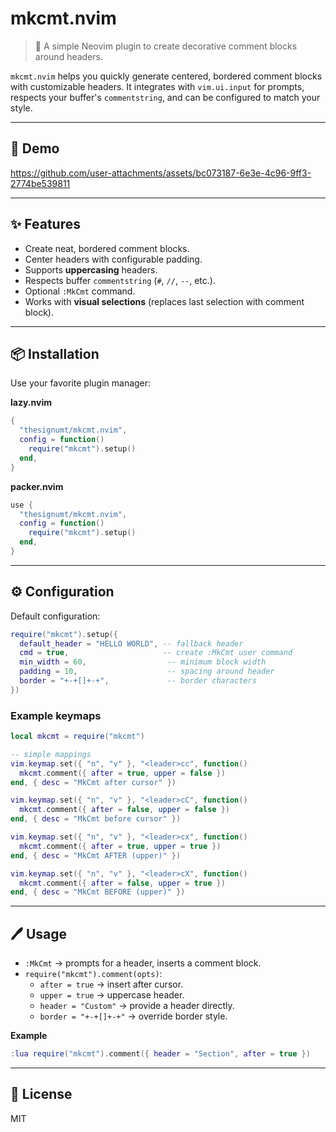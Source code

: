 # mkcmt.nvim

> 📝 A simple Neovim plugin to create decorative comment blocks around headers.

`mkcmt.nvim` helps you quickly generate centered, bordered comment blocks with customizable headers.
It integrates with `vim.ui.input` for prompts, respects your buffer's `commentstring`, and can be configured to match your style.

---

## 🎥 Demo

https://github.com/user-attachments/assets/bc073187-6e3e-4c96-9ff3-2774be539811

---

## ✨ Features

- Create neat, bordered comment blocks.
- Center headers with configurable padding.
- Supports **uppercasing** headers.
- Respects buffer `commentstring` (`#`, `//`, `--`, etc.).
- Optional `:MkCmt` command.
- Works with **visual selections** (replaces last selection with comment block).

---

## 📦 Installation

Use your favorite plugin manager:

**lazy.nvim**

```lua
{
  "thesignumt/mkcmt.nvim",
  config = function()
    require("mkcmt").setup()
  end,
}
```

**packer.nvim**

```lua
use {
  "thesignumt/mkcmt.nvim",
  config = function()
    require("mkcmt").setup()
  end,
}
```

---

## ⚙️ Configuration

Default configuration:

```lua
require("mkcmt").setup({
  default_header = "HELLO WORLD", -- fallback header
  cmd = true,                     -- create :MkCmt user command
  min_width = 60,                  -- minimum block width
  padding = 10,                    -- spacing around header
  border = "+-+[]+-+",             -- border characters
})
```

### Example keymaps

```lua
local mkcmt = require("mkcmt")

-- simple mappings
vim.keymap.set({ "n", "v" }, "<leader>cc", function()
  mkcmt.comment({ after = true, upper = false })
end, { desc = "MkCmt after cursor" })

vim.keymap.set({ "n", "v" }, "<leader>cC", function()
  mkcmt.comment({ after = false, upper = false })
end, { desc = "MkCmt before cursor" })

vim.keymap.set({ "n", "v" }, "<leader>cx", function()
  mkcmt.comment({ after = true, upper = true })
end, { desc = "MkCmt AFTER (upper)" })

vim.keymap.set({ "n", "v" }, "<leader>cX", function()
  mkcmt.comment({ after = false, upper = true })
end, { desc = "MkCmt BEFORE (upper)" })
```

---

## 🖊️ Usage

- `:MkCmt` → prompts for a header, inserts a comment block.
- `require("mkcmt").comment(opts)`:
  - `after = true` → insert after cursor.
  - `upper = true` → uppercase header.
  - `header = "Custom"` → provide a header directly.
  - `border = "+-+[]+-+"` → override border style.

**Example**

```lua
:lua require("mkcmt").comment({ header = "Section", after = true })
```

---

## 📜 License

MIT
